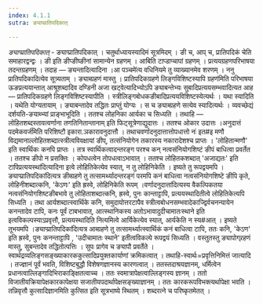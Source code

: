 ```yaml
---
index: 4.1.1
sutra: ङ्याप्प्रातिपदिकात्

---
```

_ङ्याप्प्रातिपदिकात्_ - ङ्याप्प्रातिपदिकात् । चतुर्थाध्यायस्यादिमं सूत्रमिदम् । ङी च, आप् च, प्रातिपदिकं चेति समाहारद्वन्द्वः । ङी इति ङीप्ङीष्ङीनां सामान्येन ग्रहणम् । आबिति टाप्डाप्चापां ग्रहणम् । प्रत्ययग्रहणपरिभाषया तदन्तग्रहणम् । तदाह — ङ्यन्तादित्यादिना ।आ पञ्चमे॑त्य वधिनियमे तु व्याख्यानमेव शरणम् । ननु प्रातिपदिकादित्येव सूत्र्यताम् । ङ्याब्ग्रहणं मास्तु । प्रातिपदिकग्रहणे लिङ्गविशिष्टस्यापि ग्रहण॑मिति परिभाषया ऊङप्रत्ययान्तात् आश्रूशब्दादिव दण्डिनी अजा खट्वेत्यादिभ्योऽपि ङ्याबन्तेभ्यः सुबादिप्रत्ययसम्भवादित्यत आह — प्रातिपदिकग्रहणे लिङ्गविशिष्टस्यापीति । स्त्रीलिङ्गबोधकङीबादिप्रत्ययविशिष्टस्येत्यर्थः । यथा स्यादिति । यथेति योग्यतायाम् । ङ्याबन्तादेव तद्धितः प्राप्तुं योग्यः । स च ङ्याब्ग्रहणे सत्येव स्यादित्यर्थः । व्यवच्छेद्यं दर्शयति-ङयाब्भ्यां प्राङ्भाभूदिति । ततश्च लोहनिका आर्यका च सिध्यति । तथाहि — लोहितशब्दस्तावत्वर्णाना तणतिनितान्तानाम् इति फिट्सूत्रेणाद्युदात्तः । ततश्च ओकार उदात्तः ।अनुदात्तं पदमेकवर्ज॑मिति परिशिष्टौ इकारा.ञकारावनुदात्तौ । तथाचवर्णादनुदात्तात्तोपधात्तो नः॑ इत#इ मणौ विद्यमानाल्लोहितशब्दात्स्त्रीत्वविवक्षायां ङीप्, तत्संनियोगेन तकारस्य नकारादेशश्च प्राप्तः । 'लोहितान्मणौ' इति स्वार्थिकः कनपि प्राप्तः । तत्र स्वार्थिकत्वादन्तरङ्ग परश्च कन् नत्वसंनियोगशिष्टं ङीपं बाधित्वा प्रवर्तेत । ततश्च ङीपो न प्रसक्तिः । कोपधत्वेन तोपधत्वाऽभावात् । ततश्च लोहितकशब्दात् 'अजाद्यतः' इति टापिप्रत्ययस्था॑दित्यादिना इत्वे लोहितिकेत्येव स्यात्, न तु लोहिनिकेति । इष्यते तु रूपद्वयमपि ।ङ्याप्प्रातिपदिका॑दित्यत्र ङीब्ग्रहणे तु तत्सामर्थ्यादन्तरङ्गं परमपि कनं बाधित्वा नत्वसंनियोगशिष्टे ङीपि कृते, लोहिनीशब्दात्कनि, 'केऽणः' इति ह्रस्वे, लोहिनिकेति रूपम् ।वर्णादनुदात्ता॑दित्यस्य वैकल्पिकतया नत्वसंनियोगशिष्टङीबभावे तु लोहिताशब्दात्कनि, ह्रस्वे, पुनः कान्ताट्टापि, प्रत्ययस्थादितीत्वे लोहितिकेत्यपि सिध्यति । तथा आर्यशब्दात्स्वार्थिके कनि, समुदायोत्तरटापैव स्त्रीत्वबोधनसम्भवादेकाज्द्विर्वचनन्यायेन कनन्तादेव टापि, कनः पूर्वं टाबभावात्, आत्स्थानिकस्य अतोऽभावादुदीचामातःस्थाने इति इत्वविकल्पस्याऽप्रवृत्तौ, प्रत्ययस्थादिति नित्यमित्वे आर्यिकेत्येव स्यात्, आर्यकेति न स्य#आत् । इष्यते तूभयमपि ।ङ्याप्प्रातिपदिका॑दित्यत्र आब्ग्रहणे तु तत्सामर्थ्यात्स्वार्थिकं कनं बाधित्वा टापि, ततः कनि, 'केऽण' इति ह्रस्वे, पुनः कनन्ताट्टापि , 'उदीचामातः स्थाने' इतीत्वविकल्पे रूपद्वयं सिध्यति । वस्तुतस्तु ङ्यापोग्र्रहणं मास्तु, सुबन्तादेव तद्धितोत्पत्तिः । सुपः प्रागेव च ङ्यापौ प्रवर्तेते । स्वार्थद्रव्यलिङ्गसङ्ख्याकारककुत्सादिप्रयुक्तकार्याणां क्रमिकत्वात् । तथाहि-स्वार्थः=प्रवृत्तिनिमित्तं जात्यादि । तज्ज्ञानं पूर्वं भवति, विशिष्टबुद्धौ विशेषणज्ञानस्य कारणत्वात् । ततस्तदाश्रयज्ञानम्, धर्मित्वेन प्रधानत्वाल्लिङ्गादिभिराकाङ्क्षितत्वाच्च । ततः स्वमात्रापेक्षत्वाल्लिङ्गस्य ज्ञानम् । ततो विजातीयक्रियापेक्षकारकापेक्षया सजातीयपदार्थापेक्षसङ्ख्याज्ञानम् । ततः कारकरूपविभक्त्यर्थापेक्षा भवति । तन्निवृत्तौ कुत्सादिज्ञानमिति कुत्सित इति सूत्रभाष्ये स्थितम् । शब्दरत्ने च परिष्कृतमेतत् ।